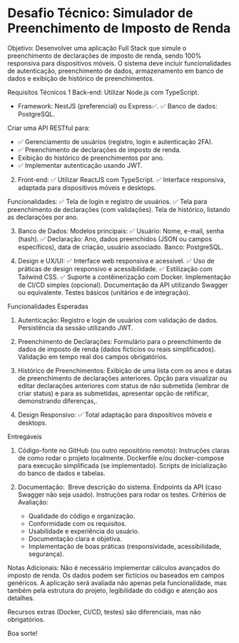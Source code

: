 # Desafio Técnico: Simulador de Preenchimento de Imposto de Renda

Objetivo: Desenvolver uma aplicação Full Stack que simule o preenchimento de declarações de imposto de renda, sendo 100% responsiva para dispositivos móveis. O sistema deve incluir funcionalidades de autenticação, preenchimento de dados, armazenamento em banco de dados e exibição de histórico de preenchimentos.

Requisitos Técnicos
1 Back-end:
Utilizar Node.js com TypeScript.
- Framework: NestJS (preferencial) ou Express✅.
✅ Banco de dados: PostgreSQL.

Criar uma API RESTful para:
-  ✅ Gerenciamento de usuários (registro, login e autenticação 2FA).
-  ✅ Preenchimento de declarações de imposto de renda.
- Exibição do histórico de preenchimentos por ano.
-  ✅ Implementar autenticação usando JWT.

2. Front-end:
   ✅ Utilizar ReactJS com TypeScript.
   ✅ Interface responsiva, adaptada para dispositivos móveis e desktops.

Funcionalidades:
✅ Tela de login e registro de usuários.
✅ Tela para preenchimento de declarações (com validações).
Tela de histórico, listando as declarações por ano.

3. Banco de Dados:
   Modelos principais:
   ✅ Usuário: Nome, e-mail, senha (hash).
   ✅ Declaração: Ano, dados preenchidos (JSON ou campos específicos), data de criação, usuário associado.
   Banco: PostgreSQL.

4. Design e UX/UI:
   ✅ Interface web responsiva e acessível.
   ✅ Uso de práticas de design responsivo e acessibilidade.
   ✅ Estilização com Tailwind CSS.
   ✅ Suporte a contêinerização com Docker.
   Implementação de CI/CD simples (opcional).
   Documentação da API utilizando Swagger ou equivalente.
   Testes básicos (unitários e de integração).

Funcionalidades Esperadas

1. Autenticação:
   Registro e login de usuários com validação de dados.
   Persistência da sessão utilizando JWT.

2. Preenchimento de Declarações:
   Formulário para o preenchimento de dados de imposto de renda (dados fictícios ou reais simplificados).
   Validação em tempo real dos campos obrigatórios.

3. Histórico de Preenchimentos:
   Exibição de uma lista com os anos e datas de preenchimento de declarações anteriores.
   Opção para visualizar ou editar declarações anteriores com status de não submetida (lembrar de criar status) e para as submetidas, apresentar opção de retificar, demonstrando diferenças,.

4. Design Responsivo:
   ✅ Total adaptação para dispositivos móveis e desktops.

Entregáveis

1. Código-fonte no GitHub (ou outro repositório remoto):
   Instruções claras de como rodar o projeto localmente.
   Dockerfile e/ou docker-compose para execução simplificada (se implementado).
   Scripts de inicialização do banco de dados e tabelas.

2. Documentação: 
   Breve descrição do sistema.
   Endpoints da API (caso Swagger não seja usado).
   Instruções para rodar os testes.
   Critérios de Avaliação:
   - Qualidade do código e organização.
   - Conformidade com os requisitos.
   - Usabilidade e experiência do usuário.
   - Documentação clara e objetiva.
   - Implementação de boas práticas (responsividade, acessibilidade, segurança).

Notas Adicionais:
Não é necessário implementar cálculos avançados do imposto de renda. Os dados podem ser fictícios ou baseados em campos genéricos.
A aplicação será avaliada não apenas pela funcionalidade, mas também pela estrutura do projeto, legibilidade do código e atenção aos detalhes.

Recursos extras (Docker, CI/CD, testes) são diferenciais, mas não obrigatórios.

Boa sorte!
